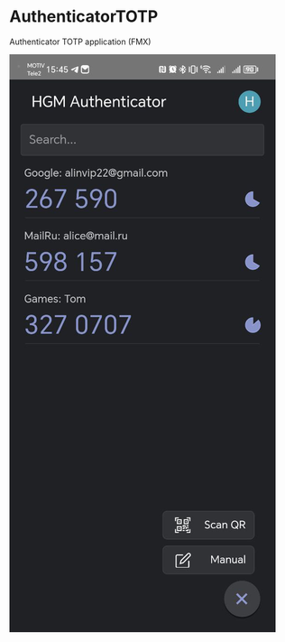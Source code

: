 # AuthenticatorTOTP
Authenticator TOTP application (FMX)

![preview](https://github.com/HemulGM/AuthenticatorTOTP/blob/master/media/preview.jpg?raw=true)
